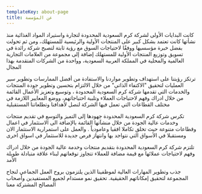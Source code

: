 ```yaml
---
templateKey: about-page
title: عن المؤسسة
---
```

كانت البدايات الأولى لشركة كرم السعودية المحدودة لتجارة واستيراد المواد الغذائية منذ نشأتها كانت تعتمد بشكل كبير على المنتجات الأولية والرئيسية للمستهلك، ومن ثم تحولت بفضل خبرة مؤسسيها ووفقًا لاحتياجات السوق مع رؤية ثابتة لتصبح شركة رائدة في تسويق وتوزيع المنتجات الأولية للمستهلك إضافة إلى مجموعة من العلامات التجارية العالمية والمحلية في المملكة العربية السعودية، وواحدة من الشركات المتقدمة بهذا المجال

ترتكز رؤيتنا على استهداف وتطوير مواردنا والاستفادة من أفضل الممارسات وتطوير سير العمليات لتحقيق "الاكتفاء الذاتي" من خلال الالتزام بتحسين وتطوير جودة المنتجات والخدمات التي تقدمها شركة كرم السعودية المحدودة ، وتوسيع وتعزيز الأعمال القائمة من خلال ادراك وفهم لاحتياجات العملاء وتلبية احتياجاتهم، ووضع المعايير اللازمة في مختلف القطاعات التي تعمل فيها الشركة لنصل لأهدافنا وتطلعاتنا المستقبلية 

تكرس شركة كرم السعودية المحدودة جهودها إلى التميز والتوسع في تقديم منتجات وخدمات عالية الجودة من خلال منشآتها القائمة بالإضافة الى الاستثمار في اعمال وقطاعات متنوعة حيث تخلق تكاملا افقيا وعامودياً . والعمل على استمرارية الاستثمار الان ومستقبلا في الأسواق التي نتواجد بها وانتهاز فرص جديدة للاستثمار في اسواق اخرى

تلتزم شركة كرم السعودية المحدودة بتقديم منتجات وخدمة عالية الجودة من خلال ادراك وفهم لاحتياجات عملائها مع قيمة مضافة للعملاء تتجاوز توقعاتهم لبناء علاقة متبادلة طويلة الأمد

جذب وتطوير المهارات العالية لموظفينا الذين يلتزمون بروح العمل الجماعي لنجاح المجموعة لتحقيق إمكاناتهم الحقيقية. تحقيق نمو مستدام لجميع المستفيدين وأصحاب المصالح المشتركة معنا
